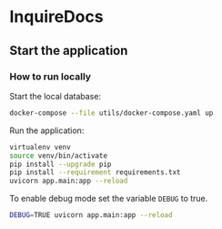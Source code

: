 # InquireDocs

## Start the application

### How to run locally

Start the local database:
```bash
docker-compose --file utils/docker-compose.yaml up
```

Run the application:
```bash
virtualenv venv
source venv/bin/activate
pip install --upgrade pip
pip install --requirement requirements.txt
uvicorn app.main:app --reload
```

To enable debug mode set the variable `DEBUG` to true.
```bash
DEBUG=TRUE uvicorn app.main:app --reload
```
